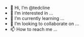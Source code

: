 - 👋 Hi, I’m @tedcline
- 👀 I’m interested in ...
- 🌱 I’m currently learning ...
- 💞️ I’m looking to collaborate on ...
- 📫 How to reach me ...

<!---
tedcline/tedcline is a ✨ special ✨ repository because its `README.md` (this file) appears on your GitHub profile.
You can click the Preview link to take a look at your changes.
--->
